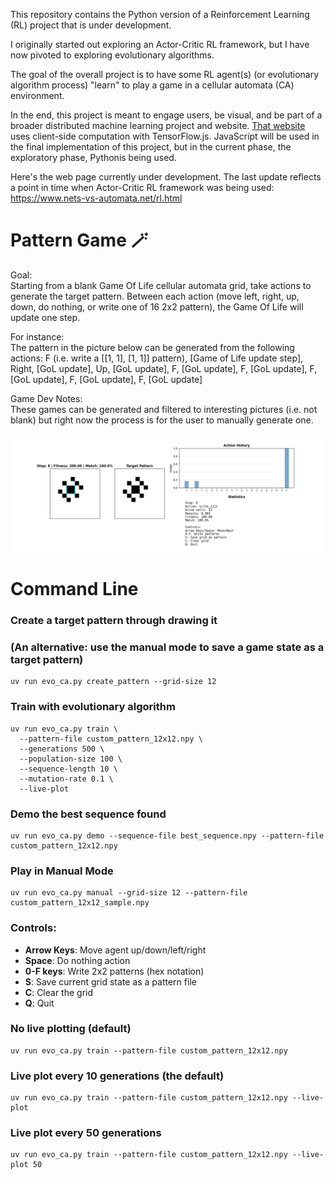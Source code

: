 This repository contains the Python version of a Reinforcement Learning (RL) project that is under development. 

I originally started out exploring an Actor-Critic RL framework, but I have now pivoted to exploring evolutionary algorithms.

The goal of the overall project is to have some RL agent(s) (or evolutionary algorithm process) "learn" to play a game in a cellular automata (CA) environment. 

In the end, this project is meant to engage users, be visual, and be part of a broader distributed machine learning project and website. [That website](https://www.nets-vs-automata.net) uses client-side computation with TensorFlow.js. JavaScript will be used in the final implementation of this project, but in the current phase, the exploratory phase, Pythonis being used.

Here's the web page currently under development. The last update reflects a point in time when Actor-Critic RL framework was being used:
https://www.nets-vs-automata.net/rl.html

# Pattern Game 🪄

Goal:   
Starting from a blank Game Of Life cellular automata grid, take actions to generate the target pattern. Between each action (move left, right, up, down, do nothing, or write one of 16 2x2 pattern), the Game Of Life will update one step.  

For instance:  
The pattern in the picture below can be generated from the following actions: F (i.e. write a [[1, 1], [1, 1]] pattern), [Game of Life update step], Right, [GoL update], Up, [GoL update],  F, [GoL update], F, [GoL update], F, [GoL update], F, [GoL update], F, [GoL update] 


Game Dev Notes:  
These games can be generated and filtered to interesting pictures (i.e. not blank) but right now the process is for the user to manually generate one.

![draw pattern game](F_left_up_F_F_F_F_F.png)


# Command Line

### Create a target pattern through drawing it 
### (An alternative: use the manual mode to save a game state as a target pattern)
```
uv run evo_ca.py create_pattern --grid-size 12
```

### Train with evolutionary algorithm
```
uv run evo_ca.py train \
  --pattern-file custom_pattern_12x12.npy \
  --generations 500 \
  --population-size 100 \
  --sequence-length 10 \
  --mutation-rate 0.1 \
  --live-plot
```

### Demo the best sequence found
```
uv run evo_ca.py demo --sequence-file best_sequence.npy --pattern-file custom_pattern_12x12.npy
```

### Play in Manual Mode
```
uv run evo_ca.py manual --grid-size 12 --pattern-file custom_pattern_12x12_sample.npy
```

### Controls:
- **Arrow Keys**: Move agent up/down/left/right
- **Space**: Do nothing action
- **0-F keys**: Write 2x2 patterns (hex notation)
- **S**: Save current grid state as a pattern file
- **C**: Clear the grid
- **Q**: Quit

### No live plotting (default)
```
uv run evo_ca.py train --pattern-file custom_pattern_12x12.npy
```

### Live plot every 10 generations (the default)
```
uv run evo_ca.py train --pattern-file custom_pattern_12x12.npy --live-plot
```

### Live plot every 50 generations
```
uv run evo_ca.py train --pattern-file custom_pattern_12x12.npy --live-plot 50
```